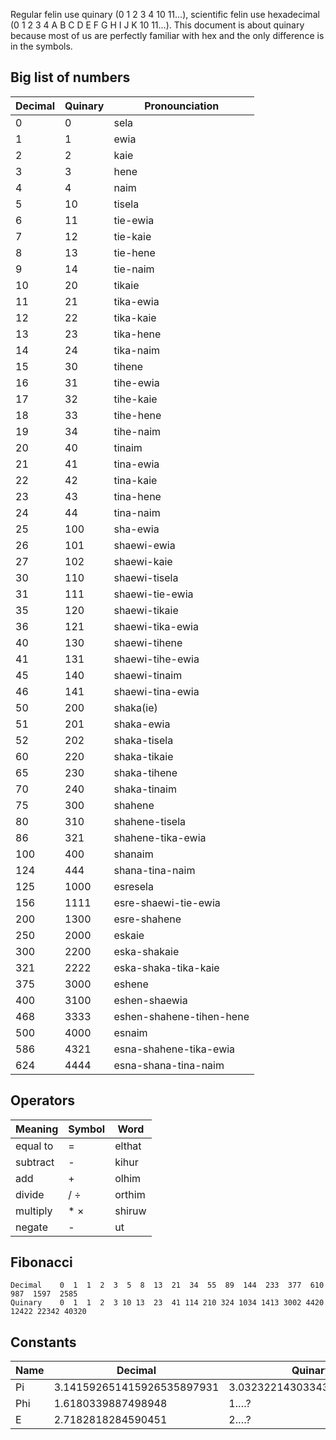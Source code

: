 Regular felin use quinary (0 1 2 3 4 10 11...), scientific felin use hexadecimal (0 1 2 3 4 A B C D E F G H I J K 10 11...). This document is about quinary because most of us are perfectly familiar with hex and the only difference is in the symbols.

## Big list of numbers
| Decimal | Quinary | Pronounciation
|---------|---------|----------------
| 0       | 0     | sela
| 1       | 1     | ewia
| 2       | 2     | kaie
| 3       | 3     | hene
| 4       | 4     | naim
| 5       | 10    | tisela
| 6       | 11    | tie-ewia
| 7       | 12    | tie-kaie
| 8       | 13    | tie-hene
| 9       | 14    | tie-naim
| 10      | 20    | tikaie
| 11      | 21    | tika-ewia
| 12      | 22    | tika-kaie
| 13      | 23    | tika-hene
| 14      | 24    | tika-naim
| 15      | 30    | tihene
| 16      | 31    | tihe-ewia
| 17      | 32    | tihe-kaie
| 18      | 33    | tihe-hene
| 19      | 34    | tihe-naim
| 20      | 40    | tinaim
| 21      | 41    | tina-ewia
| 22      | 42    | tina-kaie
| 23      | 43    | tina-hene
| 24      | 44    | tina-naim
| 25      | 100   | sha-ewia
| 26      | 101   | shaewi-ewia
| 27      | 102   | shaewi-kaie
| 30      | 110   | shaewi-tisela
| 31      | 111   | shaewi-tie-ewia
| 35      | 120   | shaewi-tikaie
| 36      | 121   | shaewi-tika-ewia
| 40      | 130   | shaewi-tihene
| 41      | 131   | shaewi-tihe-ewia
| 45      | 140   | shaewi-tinaim
| 46      | 141   | shaewi-tina-ewia
| 50      | 200   | shaka(ie)
| 51      | 201   | shaka-ewia
| 52      | 202   | shaka-tisela
| 60      | 220   | shaka-tikaie
| 65      | 230   | shaka-tihene
| 70      | 240   | shaka-tinaim
| 75      | 300   | shahene
| 80      | 310   | shahene-tisela
| 86      | 321   | shahene-tika-ewia
| 100     | 400   | shanaim
| 124     | 444   | shana-tina-naim
| 125     | 1000  | esresela
| 156     | 1111  | esre-shaewi-tie-ewia
| 200     | 1300  | esre-shahene
| 250     | 2000  | eskaie
| 300     | 2200  | eska-shakaie
| 321     | 2222  | eska-shaka-tika-kaie
| 375     | 3000  | eshene
| 400     | 3100  | eshen-shaewia
| 468     | 3333  | eshen-shahene-tihen-hene
| 500     | 4000  | esnaim
| 586     | 4321  | esna-shahene-tika-ewia
| 624     | 4444  | esna-shana-tina-naim

## Operators
| Meaning  | Symbol | Word
|----------|--------|------
| equal to | =      | elthat
| subtract | -      | kihur
| add      | +      | olhim
| divide   | / ÷    | orthim
| multiply | * ×    | shiruw
| negate   | -      | ut

## Fibonacci
```
Decimal    0  1  1  2  3  5  8  13  21  34  55  89  144  233  377  610   987  1597  2585
Quinary    0  1  1  2  3 10 13  23  41 114 210 324 1034 1413 3002 4420 12422 22342 40320
```

## Constants
| Name | Decimal                    | Quinary
|------|----------------------------|---------
| Pi   | 3.141592651415926535897931 | 3.032322143033432411241224
| Phi  | 1.6180339887498948         | 1.…?
| E    | 2.7182818284590451         | 2.…?
